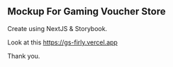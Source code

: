 ## Mockup For Gaming Voucher Store 

Create using NextJS & Storybook.

Look at this https://gs-firly.vercel.app

Thank you.